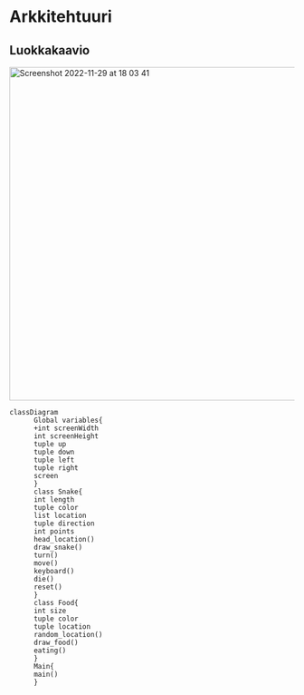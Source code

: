 # Arkkitehtuuri 
## Luokkakaavio
<img width="588" alt="Screenshot 2022-11-29 at 18 03 41" src="https://user-images.githubusercontent.com/101987621/204580497-ceed84d1-29b3-4275-98c0-24bd1bcffefc.png">

```mermaid
classDiagram
      Global variables{
      +int screenWidth
      int screenHeight
      tuple up
      tuple down
      tuple left
      tuple right
      screen
      }
      class Snake{
      int length
      tuple color
      list location
      tuple direction
      int points
      head_location()
      draw_snake()
      turn()
      move()
      keyboard()
      die()
      reset()
      }
      class Food{
      int size
      tuple color
      tuple location
      random_location()
      draw_food()
      eating()
      }
      Main{
      main()
      }
